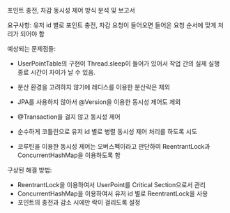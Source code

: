 포인트 충전, 차감 동시성 제어 방식 분석 및 보고서

요구사항: 유저 id 별로 포인트 충전, 차감 요청이 들어오면 들어온 요청 순서에 맞게 처리가 되어야 함

예상되는 문제점들: 

 - UserPointTable의 구현이 Thread.sleep이 들어가 있어서 작업 간의 실제 실행 종료 시간이 차이가 날 수 있음.

 - 분산 환경을 고려하지 않기에 레디스를 이용한 분산락은 제외

 - JPA를 사용하지 않아서 @Version을 이용한 동시성 제어도 제외

 - @Transaction을 걸지 않고 동시성 제어

 - 순수하게 코틀린으로 유저 id 별로 병렬 동시성 제어 처리를 하도록 시도

 - 코루틴을 이용한 동시성 제어는 오버스펙이라고 판단하여 ReentrantLock과 ConcurrentHashMap을 이용하도록 함

구상된 해결 방법:

 - ReentrantLock을 이용하여서 UserPoint를 Critical Section으로서 관리
 - ConcurrentHashMap을 이용하여서 유저 id 별로 ReentrantLock을 사용
 - 포인트의 충전과 감소 시에만 락이 걸리도록 설정
   
